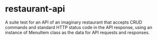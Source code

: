 # restaurant-api
A suite test for an API of an imaginary restaurant that accepts CRUD commands and standard HTTP status code in the API response, using an instance of MenuItem class as the data for API requests and responses.